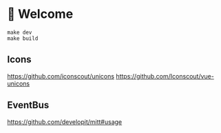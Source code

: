 # 👋 Welcome

```
make dev
make build
```


## Icons
https://github.com/iconscout/unicons
https://github.com/Iconscout/vue-unicons

## EventBus
https://github.com/developit/mitt#usage


